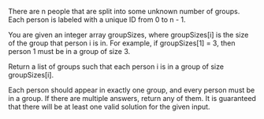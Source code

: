 There are n people that are split into some unknown number of groups.
Each person is labeled with a unique ID from 0 to n - 1.

You are given an integer array groupSizes, where groupSizes[i] 
is the size of the group that person i is in. For example, if groupSizes[1] = 3, 
then person 1 must be in a group of size 3.

Return a list of groups such that each person i is in a group of size groupSizes[i].

Each person should appear in exactly one group, and every person must be in a group.
If there are multiple answers, return any of them.
It is guaranteed that there will be at least one valid solution for the given input.